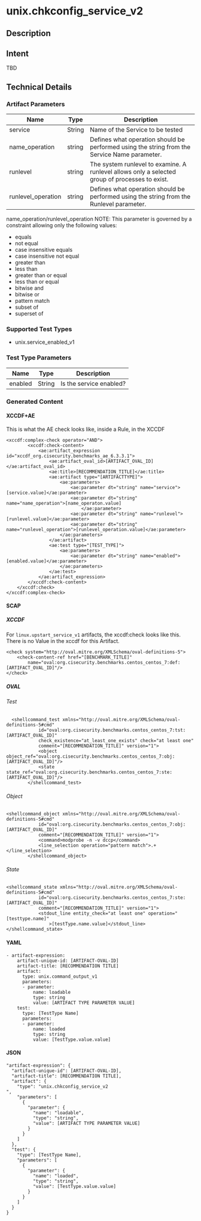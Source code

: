 # unix.chkconfig_service_v2

## Description

## Intent
TBD

## Technical Details
### Artifact Parameters
| Name                  |Type    | Description |
| ----------------------|--------| ----------- |
| service  | String | Name of the Service to be tested	 |
| name_operation |string |Defines what operation should be performed using the string from the Service Name parameter.		|
| runlevel |string | The system runlevel to examine. A runlevel allows only a selected group of processes to exist.	 |
| runlevel_operation | string | Defines what operation should be performed using the string from the Runlevel parameter.	 |

name_operation/runlevel_operation
NOTE: This parameter is governed by a constraint allowing only the following values:
- equals
- not equal
- case insensitive equals
- case insensitive not equal
- greater than
- less than
- greater than or equal
- less than or equal
- bitwise and
- bitwise or
- pattern match
- subset of
- superset of

### Supported Test Types
- unix.service_enabled_v1

### Test Type Parameters
| Name                  |Type    | Description |
| ----------------------|--------| ----------- |
| enabled | String | Is the service enabled? |

### Generated Content
#### XCCDF+AE
This is what the AE check looks like, inside a Rule, in the XCCDF

```
<xccdf:complex-check operator="AND">
    	<xccdf:check-content>
            <ae:artifact_expression id="xccdf_org.cisecurity.benchmarks_ae_6.3.3.1">
                <ae:artifact_oval_id>[ARTIFACT_OVAL_ID]</ae:artifact_oval_id>
                <ae:title>[RECOMMENDATION_TITLE]</ae:title>
                <ae:artifact type="[ARTIFACTTYPE]">
                    <ae:parameters>
                        <ae:parameter dt="string" name="service">[service.value]</ae:parameter>
                        <ae:parameter dt="string" name="name_operation">[name_operaton.value]
                            </ae:parameter>
                        <ae:parameter dt="string" name="runlevel">[runlevel.value]</ae:parameter>
                        <ae:parameter dt="string" name="runlevel_operation">[runlevel_operation.value]</ae:parameter>
                    </ae:parameters>
                </ae:artifact>
                <ae:test type="[TEST_TYPE]">
                    <ae:parameters>
                        <ae:parameter dt="string" name="enabled">[enabled.value]</ae:parameter>
                    </ae:parameters>
                </ae:test>
            </ae:artifact_expression>
        </xccdf:check-content>
    </xccdf:check>
</xccdf:complex-check>
```

#### SCAP
##### XCCDF
For `linux.upstart_service_v1` artifacts, the xccdf:check looks like this.  There is no Value in the xccdf for this Artifact.

```
<check system="http://oval.mitre.org/XMLSchema/oval-definitions-5">
    <check-content-ref href="[BENCHMARK_TITLE]"
        name="oval:org.cisecurity.benchmarks.centos_centos_7:def:[ARTIFACT_OVAL_ID]"/>
</check>
```

##### OVAL
###### Test

```
  <shellcommand_test xmlns="http://oval.mitre.org/XMLSchema/oval-definitions-5#cmd"
            id="oval:org.cisecurity.benchmarks.centos_centos_7:tst:[ARTIFACT_OVAL_ID]"
            check_existence="at_least_one_exists" check="at least one"
            comment="[RECOMMENDATION_TITLE]" version="1">
            <object object_ref="oval:org.cisecurity.benchmarks.centos_centos_7:obj:[ARTIFACT_OVAL_ID]"/>
            <state state_ref="oval:org.cisecurity.benchmarks.centos_centos_7:ste:[ARTIFACT_OVAL_ID]"/>
        </shellcommand_test>
```

###### Object

```
<shellcommand_object xmlns="http://oval.mitre.org/XMLSchema/oval-definitions-5#cmd"
            id="oval:org.cisecurity.benchmarks.centos_centos_7:obj:[ARTIFACT_OVAL_ID]"
            comment="[RECOMMENDATION_TITLE]" version="1">
            <command>modprobe -n -v dccp</command>
            <line_selection operation="pattern match">.+</line_selection>
        </shellcommand_object>
```
###### State

```
<shellcommand_state xmlns="http://oval.mitre.org/XMLSchema/oval-definitions-5#cmd"
            id="oval:org.cisecurity.benchmarks.centos_centos_7:ste:[ARTIFACT_OVAL_ID]"
            comment="[RECOMMENDATION_TITLE]" version="1">
            <stdout_line entity_check="at least one" operation="[testtype.name]"
                >[testType.name.value]</stdout_line>
</shellcommand_state>
```

#### YAML


```
- artifact-expression:
    artifact-unique-id: [ARTIFACT-OVAL-ID]
    artifact-title: [RECOMMENDATION TITLE]
    artifact:
      type: unix.command_output_v1
      parameters:
      - parameter: 
          name: loadable
          type: string
          value: [ARTIFACT TYPE PARAMETER VALUE]
    test:
      type: [TestType Name]
      parameters:
      - parameter:
          name: loaded
          type: string
          value: [TestType.value.value]
```

#### JSON

```
"artifact-expression": {
  "artifact-unique-id": [ARTIFACT-OVAL-ID],
  "artifact-title": [RECOMMENDATION TITLE],
  "artifact": {
    "type": "unix.chkconfig_service_v2
",
    "parameters": [
      {
        "parameter": {
          "name": "loadable",
          "type": "string",
          "value": [ARTIFACT TYPE PARAMETER VALUE]
        }
      }
    ]
  },
  "test": {
    "type": [TestType Name],
    "parameters": [
      {
        "parameter": {
          "name": "loaded",
          "type": "string",
          "value": [TestType.value.value]
        }
      }
    ]
  }
}
``` 